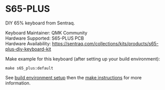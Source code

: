 S65-PLUS
=====

DIY 65% keyboard from Sentraq.

Keyboard Maintainer: QMK Community  
Hardware Supported: S65-PLUS PCB  
Hardware Availability: https://sentraq.com/collections/kits/products/s65-plus-diy-keyboard-kit

Make example for this keyboard (after setting up your build environment):

    make s65_plus:default

See [build environment setup](https://docs.qmk.fm/build_environment_setup.html) then the [make instructions](https://docs.qmk.fm/make_instructions.html) for more information.
